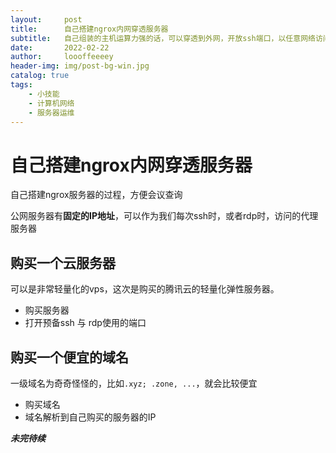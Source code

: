 ```yaml
---
layout:     post
title:      自己搭建ngrox内网穿透服务器
subtitle:   自己组装的主机运算力强的话，可以穿透到外网，开放ssh端口，以任意网络访问该服务器。ngrox官方提供的免费穿透服务有限，并且需要绕地球一圈速度很慢，所以搭建国内的服务器来做穿透服务提升速度与体验
date:       2022-02-22
author:     loooffeeeey
header-img: img/post-bg-win.jpg
catalog: true
tags:
    - 小技能
    - 计算机网络
    - 服务器运维
---
```



# 自己搭建ngrox内网穿透服务器

自己搭建ngrox服务器的过程，方便会议查询

公网服务器有**固定的IP地址**，可以作为我们每次ssh时，或者rdp时，访问的代理服务器

## 购买一个云服务器

可以是非常轻量化的vps，这次是购买的腾讯云的轻量化弹性服务器。

- 购买服务器
- 打开预备ssh 与 rdp使用的端口

## 购买一个便宜的域名

一级域名为奇奇怪怪的，比如`.xyz; .zone, ...`，就会比较便宜

- 购买域名
- 域名解析到自己购买的服务器的IP

***未完待续***